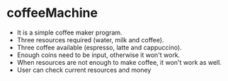 # coffeeMachine
- It is a simple coffee maker program.
- Three resources required (water, milk and coffee).
- Three coffee available (espresso, latte and cappuccino).
- Enough coins need to be input, otherwise it won't work.
- When resources are not enough to make coffee, it won't work as well.
- User can check current resources and money

